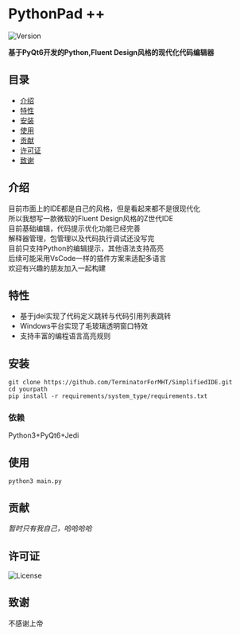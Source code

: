 # PythonPad ++

![Version](https://img.shields.io/badge/version-0.0.1-brightgreen.svg)

**基于PyQt6开发的Python,Fluent Design风格的现代化代码编辑器**

## 目录

- [介绍](#介绍)
- [特性](#特性)
- [安装](#安装)
- [使用](#使用)
- [贡献](#贡献)
- [许可证](#许可证)
- [致谢](#致谢)

## 介绍

目前市面上的IDE都是自己的风格，但是看起来都不是很现代化  
所以我想写一款微软的Fluent Design风格的Z世代IDE  
目前基础编辑，代码提示优化功能已经完善  
解释器管理，包管理以及代码执行调试还没写完  
目前只支持Python的编辑提示，其他语法支持高亮  
后续可能采用VsCode一样的插件方案来适配多语言  
欢迎有兴趣的朋友加入一起构建

## 特性

- 基于jdei实现了代码定义跳转与代码引用列表跳转
- Windows平台实现了毛玻璃透明窗口特效
- 支持丰富的编程语言高亮规则

## 安装

```shell
git clone https://github.com/TerminatorForMHT/SimplifiedIDE.git
cd yourpath
pip install -r requirements/system_type/requirements.txt
```

### 依赖

Python3+PyQt6+Jedi

## 使用

```shell
python3 main.py
```

## 贡献

_暂时只有我自己，哈哈哈哈_

## 许可证

![License](https://img.shields.io/badge/license-MIT-blue.svg)

## 致谢

不感谢上帝
